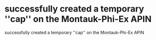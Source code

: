 # successfully created a temporary ''cap'' on the Montauk-Phi-Ex APIN

successfully created a temporary ''cap'' on the Montauk-Phi-Ex APIN